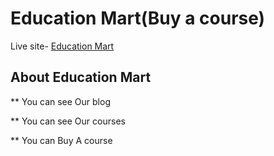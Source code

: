 # Education Mart(Buy a course)

Live site- [Education Mart](https://buy-courses.netlify.app/)


## About Education Mart

** You can see Our blog

** You can see Our courses

** You can Buy A course
